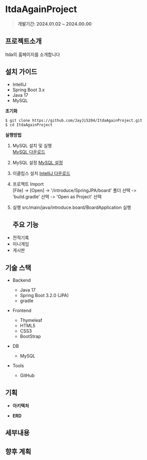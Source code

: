 # ItdaAgainProject

> **개발기간: 2024.01.02 ~ 2024.00.00**

## 프로젝트소개

Itda의 홈페이지를 소개합니다

## 설치 가이드
- IntelliJ 
- Spring Boot 3.x
- Java 17
- MySQL

**초기화**  

    $ git clone https://github.com/JayJi5204/ItdaAgainProject.git 
    $ cd ItdaAgainProject

**실행방법**
1. MySQL 설치 및 실행   
   [MySQL 다운로드](https://dev.mysql.com/downloads/windows/installer/)   
2. MySQL 설정
    [MySQL 설정](https://www.google.com/search?q=mysql+%EC%84%A4%EC%A0%95&sca_esv=591536266&sxsrf=AM9HkKnvea0YJil8IRjZqXrZlyUQwkFg8g%3A1702753530918&ei=-vR9ZfLON-fp1e8P2o2RoAk&ved=0ahUKEwjys-aa05SDAxXndPUHHdpGBJQQ4dUDCBA&uact=5&oq=mysql+%EC%84%A4%EC%A0%95&gs_lp=Egxnd3Mtd2l6LXNlcnAiDG15c3FsIOyEpOyglTIFEAAYgAQyBRAAGIAEMgUQABiABDIFEAAYgAQyBRAAGIAEMgUQABiABDIEEAAYHjIEEAAYHjIEEAAYHjIGEAAYHhgPSLMSUPEFWL0RcAF4AZABAJgBd6AB5AiqAQQwLjEwuAEDyAEA-AEBwgIKEAAYRxjWBBiwA8ICBhAAGAUYHsICChAjGIAEGIoFGCfCAgoQABiABBgUGIcCwgIKEAAYgAQYigUYQ8ICCBAAGIAEGLED4gMEGAAgQYgGAZAGCg&sclient=gws-wiz-serp)
3. 이클립스 설치
    [IntelliJ 다운로드](https://www.jetbrains.com/ko-kr/idea/download/?section=windows) 
4. 프로젝트 Import   
   [File] -> [Open] -> '/introduce/SpringJPA/board' 폴더 선택 -> 'build.gradle' 선택 -> 'Open as Project' 선택
5. 실행
    src/main/java/introduce.board/BoardApplication 실행

   ## 주요 기능

- 전적기록
- 미니게임
- 게시판

## 기술 스택

- Backend
  - Java 17
  - Spring Boot 3.2.0 (JPA)
  - gradle
    
- Frontend    
  - Thymeleaf
  - HTML5
  - CSS3
  - BootStrap

- DB
  - MySQL

- Tools
  - GitHub

## 기획

- **아키텍처**   

- **ERD**


## 세부내용



## 향후 계획
